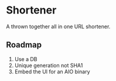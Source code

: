 # Shortener

A thrown together all in one URL shortener.

## Roadmap
1. Use a DB
2. Unique generation not SHA1
3. Embed the UI for an AIO binary
